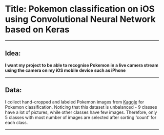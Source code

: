 # Title: Pokemon classification on iOS using Convolutional Neural Network based on Keras

---

## Idea: 

**I want my project to be able to recognise Pokemon in a live camera stream using the camera on my iOS mobile device such as iPhone**



---

## Data:
I collect hand-cropped and labeled Pokemon images from [Kaggle](https://www.kaggle.com/thedagger/pokemon-generation-one) for Pokemon classification. Noticing that this dataset is unbalanced - 9 classes have a lot of pictures, while other classes have few images. Therefore, only 5 classes with most number of images are selected after sorting 'count' for each class.

----


